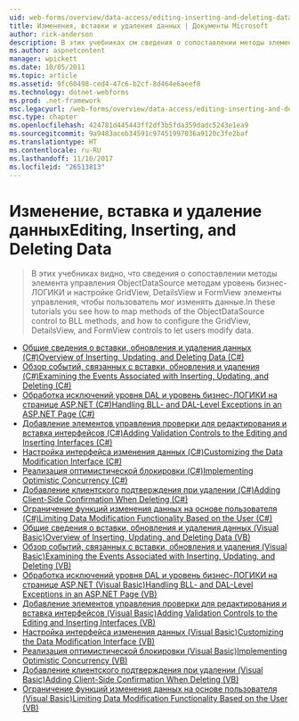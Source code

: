 ```yaml
---
uid: web-forms/overview/data-access/editing-inserting-and-deleting-data/index
title: Изменения, вставки и удаления данных | Документы Microsoft
author: rick-anderson
description: В этих учебниках см сведения о сопоставлении методы элемента управления ObjectDataSource методам уровень бизнес-ЛОГИКИ и настройке GridView, DetailsView и FormView co...
ms.author: aspnetcontent
manager: wpickett
ms.date: 10/05/2011
ms.topic: article
ms.assetid: 9fc60498-ced4-47c6-b2cf-8d464e6aeef8
ms.technology: dotnet-webforms
ms.prod: .net-framework
msc.legacyurl: /web-forms/overview/data-access/editing-inserting-and-deleting-data
msc.type: chapter
ms.openlocfilehash: 424781d445443ff2df3b5fda359dadc5243e1ea9
ms.sourcegitcommit: 9a9483aceb34591c97451997036a9120c3fe2baf
ms.translationtype: HT
ms.contentlocale: ru-RU
ms.lasthandoff: 11/10/2017
ms.locfileid: "26513813"
---
```

<a name="editing-inserting-and-deleting-data"></a><span data-ttu-id="7cdbf-103">Изменение, вставка и удаление данных</span><span class="sxs-lookup"><span data-stu-id="7cdbf-103">Editing, Inserting, and Deleting Data</span></span>
====================
> <span data-ttu-id="7cdbf-104">В этих учебниках видно, что сведения о сопоставлении методы элемента управления ObjectDataSource методам уровень бизнес-ЛОГИКИ и настройке GridView, DetailsView и FormView элементы управления, чтобы пользователь мог изменять данные.</span><span class="sxs-lookup"><span data-stu-id="7cdbf-104">In these tutorials you see how to map methods of the ObjectDataSource control to BLL methods, and how to configure the GridView, DetailsView, and FormView controls to let users modify data.</span></span>


- [<span data-ttu-id="7cdbf-105">Общие сведения о вставки, обновления и удаления данных (C#)</span><span class="sxs-lookup"><span data-stu-id="7cdbf-105">Overview of Inserting, Updating, and Deleting Data (C#)</span></span>](an-overview-of-inserting-updating-and-deleting-data-cs.md)
- [<span data-ttu-id="7cdbf-106">Обзор событий, связанных с вставки, обновления и удаления (C#)</span><span class="sxs-lookup"><span data-stu-id="7cdbf-106">Examining the Events Associated with Inserting, Updating, and Deleting (C#)</span></span>](examining-the-events-associated-with-inserting-updating-and-deleting-cs.md)
- [<span data-ttu-id="7cdbf-107">Обработка исключений уровня DAL и уровень бизнес-ЛОГИКИ на странице ASP.NET (C#)</span><span class="sxs-lookup"><span data-stu-id="7cdbf-107">Handling BLL- and DAL-Level Exceptions in an ASP.NET Page (C#)</span></span>](handling-bll-and-dal-level-exceptions-in-an-asp-net-page-cs.md)
- [<span data-ttu-id="7cdbf-108">Добавление элементов управления проверки для редактирования и вставка интерфейсов (C#)</span><span class="sxs-lookup"><span data-stu-id="7cdbf-108">Adding Validation Controls to the Editing and Inserting Interfaces (C#)</span></span>](adding-validation-controls-to-the-editing-and-inserting-interfaces-cs.md)
- [<span data-ttu-id="7cdbf-109">Настройка интерфейса изменения данных (C#)</span><span class="sxs-lookup"><span data-stu-id="7cdbf-109">Customizing the Data Modification Interface (C#)</span></span>](customizing-the-data-modification-interface-cs.md)
- [<span data-ttu-id="7cdbf-110">Реализация оптимистической блокировки (C#)</span><span class="sxs-lookup"><span data-stu-id="7cdbf-110">Implementing Optimistic Concurrency (C#)</span></span>](implementing-optimistic-concurrency-cs.md)
- [<span data-ttu-id="7cdbf-111">Добавление клиентского подтверждения при удалении (C#)</span><span class="sxs-lookup"><span data-stu-id="7cdbf-111">Adding Client-Side Confirmation When Deleting (C#)</span></span>](adding-client-side-confirmation-when-deleting-cs.md)
- [<span data-ttu-id="7cdbf-112">Ограничение функций изменения данных на основе пользователя (C#)</span><span class="sxs-lookup"><span data-stu-id="7cdbf-112">Limiting Data Modification Functionality Based on the User (C#)</span></span>](limiting-data-modification-functionality-based-on-the-user-cs.md)
- [<span data-ttu-id="7cdbf-113">Общие сведения о вставки, обновления и удаления данных (Visual Basic)</span><span class="sxs-lookup"><span data-stu-id="7cdbf-113">Overview of Inserting, Updating, and Deleting Data (VB)</span></span>](an-overview-of-inserting-updating-and-deleting-data-vb.md)
- [<span data-ttu-id="7cdbf-114">Обзор событий, связанных с вставки, обновления и удаления (Visual Basic)</span><span class="sxs-lookup"><span data-stu-id="7cdbf-114">Examining the Events Associated with Inserting, Updating, and Deleting (VB)</span></span>](examining-the-events-associated-with-inserting-updating-and-deleting-vb.md)
- [<span data-ttu-id="7cdbf-115">Обработка исключений уровня DAL и уровень бизнес-ЛОГИКИ на странице ASP.NET (Visual Basic)</span><span class="sxs-lookup"><span data-stu-id="7cdbf-115">Handling BLL- and DAL-Level Exceptions in an ASP.NET Page (VB)</span></span>](handling-bll-and-dal-level-exceptions-in-an-asp-net-page-vb.md)
- [<span data-ttu-id="7cdbf-116">Добавление элементов управления проверки для редактирования и вставка интерфейсов (Visual Basic)</span><span class="sxs-lookup"><span data-stu-id="7cdbf-116">Adding Validation Controls to the Editing and Inserting Interfaces (VB)</span></span>](adding-validation-controls-to-the-editing-and-inserting-interfaces-vb.md)
- [<span data-ttu-id="7cdbf-117">Настройка интерфейса изменения данных (Visual Basic)</span><span class="sxs-lookup"><span data-stu-id="7cdbf-117">Customizing the Data Modification Interface (VB)</span></span>](customizing-the-data-modification-interface-vb.md)
- [<span data-ttu-id="7cdbf-118">Реализация оптимистической блокировки (Visual Basic)</span><span class="sxs-lookup"><span data-stu-id="7cdbf-118">Implementing Optimistic Concurrency (VB)</span></span>](implementing-optimistic-concurrency-vb.md)
- [<span data-ttu-id="7cdbf-119">Добавление клиентского подтверждения при удалении (Visual Basic)</span><span class="sxs-lookup"><span data-stu-id="7cdbf-119">Adding Client-Side Confirmation When Deleting (VB)</span></span>](adding-client-side-confirmation-when-deleting-vb.md)
- [<span data-ttu-id="7cdbf-120">Ограничение функций изменения данных на основе пользователя (Visual Basic)</span><span class="sxs-lookup"><span data-stu-id="7cdbf-120">Limiting Data Modification Functionality Based on the User (VB)</span></span>](limiting-data-modification-functionality-based-on-the-user-vb.md)
